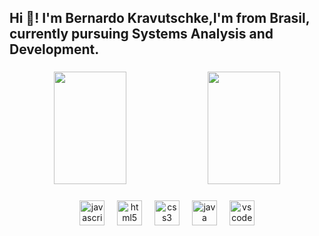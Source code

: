 <h2 align="left">Hi 👋! I'm Bernardo Kravutschke,I'm from Brasil, currently pursuing Systems Analysis and Development.</h2>

###

<div align="center">
  <img width="48%" height="180em" src="https://github-readme-stats.vercel.app/api?username=Berkra07&show_icons=true&theme=dracula&include_all_commits=true&count_private=true">
  <img width="48%" height="180em" src="https://github-readme-stats.vercel.app/api/top-langs/?username=Berkra07&theme=dracula&layout=compact"/>
</div>

###

<div align="center">
  <img src="https://cdn.jsdelivr.net/gh/devicons/devicon/icons/javascript/javascript-original.svg" height="40" alt="javascript logo"  />
  <img width="12" />
  <img src="https://cdn.jsdelivr.net/gh/devicons/devicon/icons/html5/html5-original.svg" height="40" alt="html5 logo"  />
  <img width="12" />
  <img src="https://cdn.jsdelivr.net/gh/devicons/devicon/icons/css3/css3-original.svg" height="40" alt="css3 logo"  />
  <img width="12" />
  <img src="https://cdn.jsdelivr.net/gh/devicons/devicon/icons/java/java-original.svg" height="40" alt="java logo"  />
  <img width="12" />
  <img src="https://cdn.jsdelivr.net/gh/devicons/devicon/icons/vscode/vscode-original.svg" height="40" alt="vscode logo"  />
</div>

